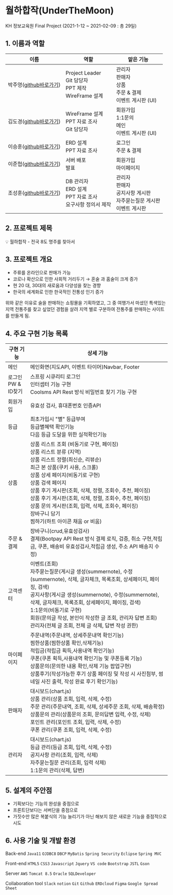 # 월하합작(UnderTheMoon)
KH 정보교육원 Final Project (2021-1-12 ~ 2021-02-09 : 총 29일)

## 1. 이름과 역할

| 이름                 | 역할           | 맡은 기능 | 
| -------------------- | -------------- | --------- | 
| 박주영([github바로가기](https://github.com/kkongkeozzang))    | Project Leader<br>Git 담당자<br>PPT 제작<br>WireFrame 설계  | 관리자<br>판매자<br>상품<br>주문 & 결제<br>이벤트 게시판 (UI) |
| 김도경([github바로가기](https://github.com/danaKim-dokyung))  | WireFrame 설계<br>PPT 자료 조사 <br>Git 담당자 | 회원가입<br>1:1문의<br>메인<br>이벤트 게시판 (UI)  |
| 이승훈([github바로가기](https://github.com/SlimskiTheWise))   | ERD 설계<br>PPT 자료 조사  |  로그인<br>주문 & 결제<br>  |
| 이준협([github바로가기](https://github.com/jhleeeeeeee))      | 서버 배포<br>발표   |   회원가입<br>마이페이지<br>  |
| 조성훈([github바로가기](https://github.com/craving4u))        | DB 관리자<br>ERD 설계<br>PPT 자료 조사  <br> 요구사항 정의서 제작  |  관리자<br>판매자<br>공지사항 게시판<br>자주묻는질문 게시판<br>이벤트 게시판  |


## 2. 프로젝트 제목

💡 월하합작 - 전국 8도 명주를 찾아서

## 3. 프로젝트 개요

- 주류를 온라인으로 판매가 가능
- 코로나 확산으로 인한 사회적 거리두기 → 혼술 과 홈술이 크게 증가
- 현 20 대, 30대의 새로움과 다양성을 찾는 경향
- 한국의 세계화로 인한 한국적인 전통성 인기 증가

위와 같은 이유로 술을 판매하는 쇼핑몰을 기획하였고, 그 중 여행가서 마셨던 특색있는 지역 전통주를 찾고 싶었던 경험을 살려 지역 별로 구분하여 전통주를 판매하는 사이트를 만들게 됨.

## 4. 주요 구현 기능 목록

| 구현 기능                                                       | 상세 기능                                      |
| ---------------------------------------------------------------- | ---------------------------------------------- |
| 메인                                                         | 메인화면(지도API, 이벤트 타이머)Navbar, Footer |
| 로그인<br>PW & ID찾기                               | 스프링 시큐리티 로그인<br>인터셉터 기능 구현<br>Coolsms API Rest 방식 비밀번호 찾기 기능 구현   |
| 회원가입                                                     | 유효성 검사, 휴대폰번호 인증API                |
| 등급                                                         | 최초가입시 "별" 등급부여<br>등급별혜택 확인기능<br>다음 등급 도달을 위한 실적확인기능                       |
| 상품                                                         | 상품 리스트 조회 (비동기로 구현, 페이징)<br>상품 리스트 분류 (지역)<br>상품 리스트 정렬(최신순, 리뷰순)<br>최근 본 상품(쿠키 사용, 스크롤)<br>상품 상세 페이지(비동기로 구현) <br>상품 검색 페이지<br>상품 후기 게시판(조회, 삭제, 정렬, 조회수, 추천, 페이징)<br> 상품 후기 게시판(조회, 삭제, 정렬, 조회수, 추천, 페이징)<br>상품 문의 게시판(조회, 입력, 삭제, 조회수, 페이징)<br>장바구니 담기<br>찜하기(하트 아이콘 채움 or 비움)     |
| 주문 & 결제                                                  | 장바구니(crud,유효성검사)<br>결제(Bootpay API Rest 방식 결제 로직, 검증, 취소 구현,적립금, 쿠폰, 배송비 유효성검사,적립금 생성, 주소 API 배송지 수정)                      |
| 고객센터                                                     | 이벤트(조회)<br>자주묻는질문(게시글 생성(summernote), 수정(summernote), 삭제, 글자체크, 목록조회, 상세페이지, 페이징, 검색)<br>공지사항(게시글 생성(summernote), 수정(summernote), 삭제, 글자체크, 목록조회, 상세페이지, 페이징, 검색)<br>1:1문의(비동기로 구현) <br>회원(문의글 작성, 본인이 작성한 글 조회, 관리자 답변 조회)<br>관리자(전체 글 조회, 전체 글 삭제, 답변 작성 권한)                                 |
| 마이페이지                                                   | 주문내역(주문내역, 상세주문내역 확인기능)<br>찜한상품(찜한상품 확인,삭제기능) <br>적립금(적립금 획득,사용내역 확인기능)<br>쿠폰(쿠폰 획득,사용내역 확인기능 및 쿠폰등록 기능)<br>상품문의(문의한 내용 확인,삭제 기능 팝업구현)<br>상품후기(작성가능한 후기 상품 페이징 및 작성 시 사진첨부, 썸네일 사진 출력, 작성 완료 후기 확인기능)       |
| 판매자                                                       | 대시보드(chart.js)<br>상품 관리(상품 조회, 입력, 삭제, 수정) <br>주문 관리(주문내역, 조회, 삭제, 상세주문 조회, 삭제, 배송확정)<br>상품문의 관리(상품문의 조회, 문의답변 입력, 수정, 삭제)<br>포인트 관리(포인트 조회, 입력, 삭제, 수정)<br>쿠폰 관리(쿠폰 조회, 입력, 삭제, 수정)                       |
| 관리자                                                       | 대시보드(chart.js)<br>등급 관리(등급 조회, 입력, 삭제, 수정)<br>공지사항 관리(조회, 입력, 삭제)<br>자주묻는질문 관리(조회, 입력 삭제)<br>1:1문의 관리(삭제, 답변)                           |


## 5. 설계의 주안점

- 기획보다는 기능의 완성을 중점으로
- 프론트단보다는 서버단을 중점으로
- 가짓수만 많은 복붙식의 기능 늘리기가 아닌 해보지 않은 새로운 기능을 중점적으로 시도

## 6. 사용 기술 및 개발 환경

Back-end  `Java11` `OJDBC8` `DBCP` `MyBatis` `Spring Security` `Eclipse` `Spring MVC`  

Front-end `HTML5` `CSS3` `Javascript` `Jquery` `VS code` `Bootstrap` `JSTL` `Gson`  

Server `AWS` `Tomcat 8.5`  `Oracle` `SQLDeveloper`  

Collaboration tool `Slack` `notion`  `Git` `Github` `ERDcloud` `Figma`  `Google Spread Sheet`
